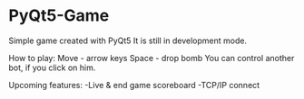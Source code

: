 # PyQt5-Game

Simple game created with PyQt5
It is still in development mode.

How to play:
Move - arrow keys
Space - drop bomb
You can control another bot, if you click on him.

Upcoming features:
-Live & end game scoreboard
-TCP/IP connect
